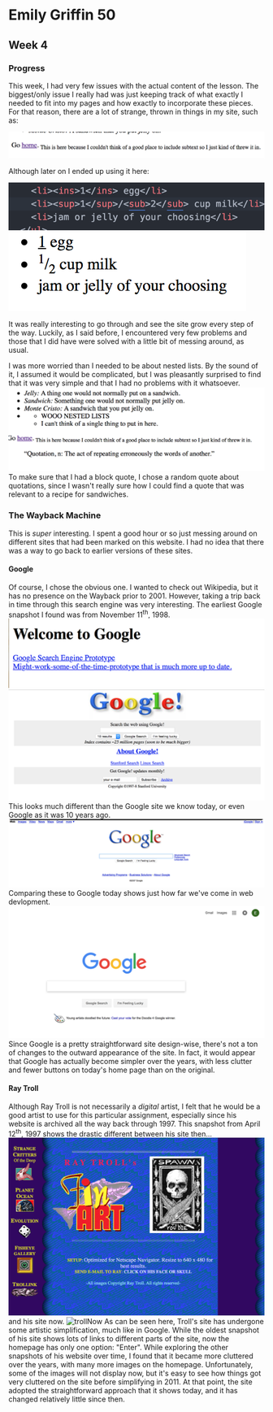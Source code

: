 # Emily Griffin 50
## Week 4
### Progress
This week, I had very few issues with the actual content of the lesson.
The biggest/only issue I really had was just keeping track of what exactly
I needed to fit into my pages and how exactly to incorporate these pieces.
For that reason, there are a lot of strange, thrown in things in my site, such as:

![image1](image1.png)

Although later on I ended up using it here:

![image2](image2.png)
![image3](image3.png)

It was really interesting to go through and see the site grow every step of the way.  Luckily, as I said before, I encountered very few problems and those that I did have were solved with a little bit of messing around, as usual.

I was more worried than I needed to be about nested lists. By the sound of it, I assumed it would be complicated, but I was pleasantly surprised to find that it was very simple and that I had no problems with it whatsoever.
![image4](image4.png)
To make sure that I had a block quote, I chose a random quote about quotations, since I wasn't really sure how I could find a quote that was relevant to a recipe for sandwiches.

### The Wayback Machine

This is *super* interesting. I spent a good hour or so just messing around on different sites that had been marked on this website. I had no idea that there was a way to go back to earlier versions of these sites.

#### Google
Of course, I chose the obvious one. I wanted to check out Wikipedia, but it has no presence on the Wayback prior to 2001. However, taking a trip back in time through this search engine was very interesting. The earliest Google snapshot I found was from November 11<sup>th</sup>, 1998.
![google](earlygoogle.png)
![google2](earlygoogle2.png)
This looks much different than the Google site we know today, or even Google as it was 10 years ago.
![2007](2007google.png)
Comparing these to Google today shows just how far we've come in web devlopment.
![present](googleToday.png)
Since Google is a pretty straightforward site design-wise, there's not a ton of changes to the outward appearance of the site.  In fact, it would appear that Google has actually become simpler over the years, with less clutter and fewer buttons on today's home page than on the original.

#### Ray Troll
Although Ray Troll is not necessarily a *digital* artist, I felt that he would be a good artist to use for this particular assignment, especially since his website is archived all the way back through 1997. This snapshot from April 12<sup>th</sup>, 1997 shows the drastic different between his site then...
![trollThen](troll97.png)
and his site now.
![trollNow](trollNow.png)
As can be seen here, Troll's site has undergone some artistic simplification, much like in Google.  While the oldest snapshot of his site shows lots of links to different parts of the site, now the homepage has only one option: "Enter".  While exploring the other snapshots of his website over time, I found that it became more cluttered over the years, with many more images on the homepage. Unfortunately, some of the images will not display now, but it's easy to see how things got very cluttered on the site before simplifying in 2011. At that point, the site adopted the straightforward approach that it shows today, and it has changed relatively little since then.
